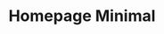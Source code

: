 ---
title: "Homepage Minimal"
post_layout: "minimal"
sidebar: "false"
banner: false
# background shapes
background_shapes:
  enable: false
  # this image will be used as banner background
  banner_bg_image: "images/backgrounds/banner-bg.svg"
  # this image will be used as header background
  header_bg_image: "images/backgrounds/header-bg.svg"
  # this image will be used as wave background
  wave_bg_image: "images/backgrounds/wave-bg.svg"
  # this image will be used as footer background
  footer_bg_image: "images/backgrounds/footer-bg.svg"
---